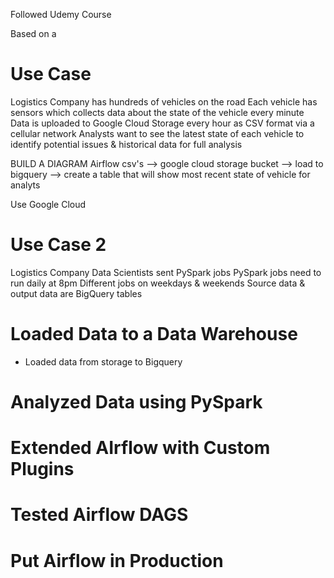 Followed Udemy Course

Based on a 

# Use Case
Logistics Company has hundreds of vehicles on the road
Each vehicle has sensors which collects data about the state of the vehicle every minute
Data is uploaded to Google Cloud Storage every hour as CSV format via a cellular network
Analysts want to see the latest state of each vehicle to identify potential issues & historical data for full analysis

BUILD A DIAGRAM
Airflow
csv's --> google cloud storage bucket --> load to bigquery --> create a table that will show most recent state of vehicle for analyts

Use Google Cloud


# Use Case 2
Logistics Company
Data Scientists sent PySpark jobs
PySpark jobs need to run daily at 8pm
Different jobs on weekdays & weekends
Source data & output data are BigQuery tables



# Loaded Data to a Data Warehouse
- Loaded data from storage to Bigquery

# Analyzed Data using PySpark

# Extended AIrflow with Custom Plugins

# Tested Airflow DAGS

# Put Airflow in Production
